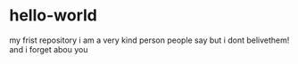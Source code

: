 # hello-world
my frist repository
i am a very kind person people say but i dont belivethem!
and i forget abou you
